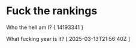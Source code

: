 # Fuck the rankings

Who the hell am I?
{ 14193341 }

What fucking year is it?
[ 2025-03-13T21:56:40Z ]
